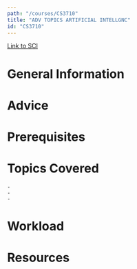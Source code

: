 ```yaml
---
path: "/courses/CS3710"
title: "ADV TOPICS ARTIFICIAL INTELLGNC"
id: "CS3710"
---
```


[Link to SCI]("http://courses.sci.pitt.edu/courses/courses/view/CS-3710")

# General Information

# Advice

# Prerequisites

<!-- PREREQ_REPLACEMENT (Do not remove) -->

<!-- END PREREQ_REPLACEMENT (Do not remove) -->

# Topics Covered

    -
    -
    -

# Workload

<!-- TESTIMONIALS
# Testimonials
This gets replaced with Gatsby, its
data comes from Google Sheets for easier
editing!
-->

# Resources
